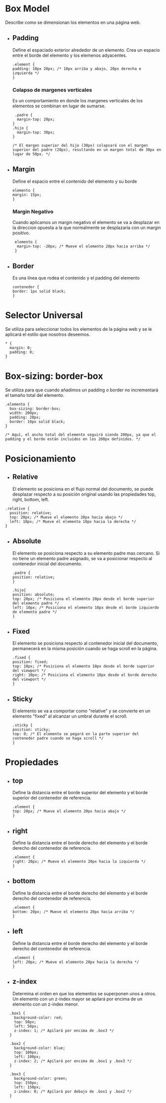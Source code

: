 # Box Model

Describe como se dimensionan los elementos en una página web.

- ## Padding

  Define el espaciado exterior alrededor de un elemento. Crea un espacio entre el borde del elemento y los elemenos adyacentes.

  ```
  .element {
  padding: 10px 20px; /* 10px arriba y abajo, 20px derecha e izquierda */
  }
  ```

  ### Colapso de margenes verticales

  Es un comportamiento en donde los margenes verticales de los elementos se combinan en lugar de sumarse.

  ```
   .padre {
    margin-top: 20px;
  }
  .hijo {
    margin-top: 30px;
  }

  /* El margen superior del hijo (30px) colapsará con el margen superior del padre (20px), resultando en un margen total de 30px en lugar de 50px. */
  ```

- ## Margin

  Define el espacio entre el contenido del elemento y su borde

  ```
  elemento {
  margin: 15px;
  }
  ```

  ### Margin Negativo

  Cuando aplicamos un margin negativo el elemento se va a desplazar en la direccion opuesta a la que normalmente se desplazaría con un margin positivo.

  ```
   elemento {
    margin-top: -20px; /* Mueve el elemento 20px hacia arriba */
   }
  ```

- ## Border

  Es una línea que rodea el contenido y el padding del elemento

  ```
  contenedor {
  border: 1px solid black;
  }
  ```

# Selector Universal

Se utiliza para seleccionar todos los elementos de la página web y se le aplicará el estilo que nosotros deseemos.

```
* {
  margin: 0;
  padding: 0;
}
```

# Box-sizing: border-box

Se utiliza para que cuando añadimos un padding o border no incrementará el tamaño total del elemento.

```
.elemento {
  box-sizing: border-box;
  width: 200px;
  padding: 20px;
  border: 10px solid black;
}

/* Aquí, el ancho total del elemento seguirá siendo 200px, ya que el padding y el borde están incluidos en los 200px definidos. */
```

# Posicionamiento

- ## Relative

  El elemento se posiciona en el flujo normal del documento, se puede desplazar respecto a su posición original usando las propiedades top, right, bottom, left.

```
.relative {
  position: relative;
  top: 20px; /* Mueve el elemento 20px hacia abajo */
  left: 10px; /* Mueve el elemento 10px hacia la derecha */
}
```

- ## Absolute

  El elemento se posiciona respecto a su elemento padre mas cercano. Si no tiene un elemento padre asignado, se va a posicionar respecto al contenedor inicial del documento.

  ```
  .padre {
  position: relative;
  }

  .hijo{
  position: absolute;
  top: 20px; /* Posiciona el elemento 20px desde el borde superior del elemento padre */
  left: 10px; /* Posiciona el elemento 10px desde el borde izquierdo de elemento padre */
  }
  ```

- ## Fixed

  El elemento se posiciona respecto al contenedor inicial del documento, permanecerá en la misma posición cuando se haga scroll en la página.

  ```
  .fixed {
  position: fixed;
  top: 10px; /* Posiciona el elemento 10px desde el borde superior del viewport */
  right: 10px; /* Posiciona el elemento 10px desde el borde derecho del viewport */
  }
  ```

- ## Sticky

  El elemento se va a comportar como "relative" y se convierte en un elemento "fixed" al alcanzar un umbral durante el scroll.

  ```
  .sticky {
  position: sticky;
  top: 0; /* El elemento se pegará en la parte superior del contenedor padre cuando se haga scroll */
  }
  ```

# Propiedades

- ## top

  Define la distancia entre el borde superior del elemento y el borde superior del contenedor de referencia.

  ```
  .element {
  top: 20px; /* Mueve el elemento 20px hacia abajo */
  }
  ```

- ## right

  Define la distancia entre el borde derecho del elemento y el borde derecho del contenedor de referencia.

  ```
  .element {
  right: 20px; /* Mueve el elemento 20px hacia la izquierda */
  }
  ```

- ## bottom

  Define la distancia entre el borde derecho del elemento y el borde derecho del contenedor de referencia.

  ```
  .element {
  bottom: 20px; /* Mueve el elemento 20px hacia arriba */
  }
  ```

- ## left

  Define la distancia entre el borde derecho del elemento y el borde derecho del contenedor de referencia.

  ```
  .element {
  left: 20px; /* Mueve el elemento 20px hacia la derecha */
  }
  ```

- ## z-index
  Determina el orden en que los elementos se superponen unos a otros. Un elemento con un z-index mayor se apilará por encima de un elemento con un z-index menor.

```
  .box1 {
    background-color: red;
    top: 50px;
    left: 50px;
    z-index: 1; /* Apilará por encima de .box3 */
  }

  .box2 {
    background-color: blue;
    top: 100px;
    left: 100px;
    z-index: 2; /* Apilará por encima de .box1 y .box3 */
  }

  .box3 {
    background-color: green;
    top: 150px;
    left: 150px;
    z-index: 0; /* Apilará por debajo de .box1 y .box2 */
  }
```
